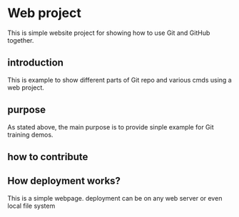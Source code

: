 # Web project

This is simple website project for showing how to use Git and GitHub together.

## introduction

This is example to show different parts of Git repo and various cmds using a web project.

## purpose

As stated above, the main purpose is to provide sinple example for Git training demos.

## how to contribute

## How deployment works?

This is a simple webpage. deployment can be on any web server or even local file system
